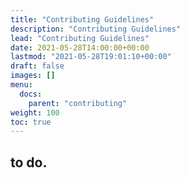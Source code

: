 ```yaml
---
title: "Contributing Guidelines"
description: "Contributing Guidelines"
lead: "Contributing Guidelines"
date: 2021-05-28T14:00:00+00:00
lastmod: "2021-05-28T19:01:10+00:00"
draft: false
images: []
menu:
  docs:
    parent: "contributing"
weight: 100
toc: true
---
```




## to do.
